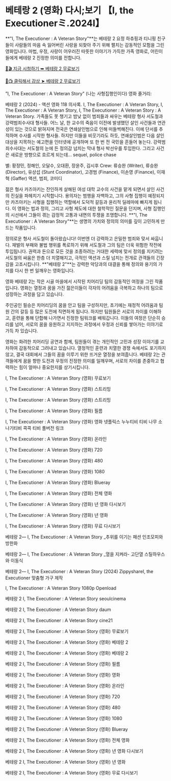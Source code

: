 
# 베테랑 2 (영화) 다시;보기 【I, the Executionerミ.2024I】

**"I, The Executioner : A Veteran Story"**는 베테랑 2 요정 하츄핑과 티니핑 친구들이 사람들의 마음 속 잃어버린 사랑을 되찾아 주기 위해 펼치는 감동적인 모험을 그린 영화입니다. 마법, 우정, 사랑이 어우러진 따뜻한 이야기가 가득한 가족 영화로, 어린이들에게 베테랑 2 진정한 의미를 전합니다.

[🔗🎬 지금 시청하기 ➥ 베테랑 2 무료보기](https://t.co/CwaL7NyWQR)

[🎥📺 클릭해서 감상 ➤ 베테랑 2 무료보기](https://t.co/ytmF9ObkQW)

"I, The Executioner : A Veteran Story" (나는 사형집행인이다) 영화 줄거리:

베테랑 2 (2024) - 액션 영화 118 의사록. I, The Executioner : A Veteran Story, I, The Executioner : A Veteran Story, I, The Executioner : A Veteran Story : A Veteran Story. 가족들도 못 챙기고 밤낮 없이 범죄들과 싸우는 베테랑 형사 서도철과 강력범죄수사대 형사들. 어느 날, 한 교수의 죽음이 이전에 발생했던 살인 사건들과 연관성이 있는 것으로 밝혀지며 전국은 연쇄살인범으로 인해 떠들썩해진다. 이에 단서를 추적하며 수사를 시작한 형사들. 하지만 이들을 비웃기라도 하듯, 연쇄살인범은 다음 살인 대상을 지목하는 예고편을 인터넷에 공개하며 또 한 번 전 국민을 흔들어 놓는다. 강력범죄수사대는 서도철의 눈에 든 정의감 넘치는 막내 형사 박선우를 투입한다. 그리고 사건은 새로운 방향으로 흐르게 되는데... sequel, police chase

별: 황정민, 정해인, 오달수, 오대환, 장윤주, 김시후
Crew: 류승완 (Writer), 류승완 (Director), 유상섭 (Stunt Coordinator), 고경범 (Finance), 이손영 (Finance), 이재혁 (Gaffer)
액션, 범죄, 코미디

젊은 형사 카즈아키는 잔인하게 살해된 여성 대학 교수의 사건을 맡게 되면서 살인 사건의 진실을 파헤치기 시작합니다. 용의자는 범행을 자백하고, 그의 사형 집행이 예정되지만 카즈아키는 사형을 집행하는 역할에서 도덕적 갈등과 윤리적 딜레마에 빠지게 됩니다. 이 영화는 법과 정의, 그리고 사형 제도에 대한 철학적인 질문을 던지며, 사형 집행인의 시선에서 그들이 겪는 감정적 고통과 내면의 투쟁을 조명합니다. **"I, The Executioner : A Veteran Story"**는 생명의 가치와 정의의 의미를 깊이 고민하게 만드는 작품입니다.

정의로운 형사 서도철이 돌아왔습니다! 이번엔 더 강력하고 은밀한 범죄와 맞서 싸웁니다. 재벌의 부패와 불법 행위를 폭로하기 위해 서도철과 그의 팀은 더욱 위험한 작전에 투입됩니다. 권력과 돈으로 모든 것을 조종하려는 거대한 세력에 맞서 정의를 지키려는 서도철의 싸움은 한층 더 치열해지고, 극적인 액션과 스릴 넘치는 전개로 관객들의 긴장감을 고조시킵니다. **"베테랑 2"**는 강력한 악당과의 대결을 통해 정의와 용기의 가치를 다시 한 번 일깨우는 영화입니다.

영화 베테랑 2는 작은 시골 마을에서 시작된 치어리딩 팀의 감동적인 여정을 그린 작품입니다. 영화는 열정과 꿈을 가진 젊은이들이 각자의 어려움을 극복하고 하나의 팀으로 성장하는 과정을 담고 있습니다.

주인공인 필승은 치어리딩의 꿈을 안고 팀을 구성하지만, 초기에는 재정적 어려움과 팀원 간의 갈등 등 많은 도전에 직면하게 됩니다. 하지만 팀원들은 서로의 차이를 이해하고, 훈련을 통해 단합해 나가면서 진정한 팀워크를 배워갑니다. 이들의 여정은 단순히 승리를 넘어, 서로의 꿈을 응원하고 지지하는 과정에서 우정과 신뢰를 쌓아가는 이야기로 가득 차 있습니다.

영화는 화려한 치어리딩 공연과 함께, 팀원들이 겪는 개인적인 고민과 성장 이야기를 교차하여 감동적으로 그려내고 있습니다. 열정적인 훈련과 치열한 경쟁 속에서도 포기하지 않고, 결국 대회에서 그들의 꿈을 이루기 위한 뜨거운 열정을 보여줍니다. 베테랑 2는 관객들에게 꿈을 향한 도전과 우정의 진정한 의미를 일깨우며, 서로의 차이를 존중하고 협력하는 힘이 얼마나 중요한지를 상기시킵니다.

I, The Executioner : A Veteran Story (영화) 무료보기

I, The Executioner : A Veteran Story (영화) 스트리밍

I, The Executioner : A Veteran Story (영화) 스트리밍

I, The Executioner : A Veteran Story (영화) 필름

I, The Executioner : A Veteran Story (영화) 영화 넷플릭스 누누티비 티비 나무 소나기티비 콕콕 티비 풀버전 링크

I, The Executioner : A Veteran Story (영화) 온라인

I, The Executioner : A Veteran Story (영화) 720

I, The Executioner : A Veteran Story (영화) 480

I, The Executioner : A Veteran Story (영화) 1080

I, The Executioner : A Veteran Story (영화) Blueray

I, The Executioner : A Veteran Story (영화) 전체 영화

I, The Executioner : A Veteran Story (영화) 년 영화 다시보기

I, The Executioner : A Veteran Story (영화) 년 영화

I, The Executioner : A Veteran Story (영화) 무료 다시보기

베테랑 2— I, The Executioner : A Veteran Story _추위를 이기는 패션 인조모피와 방한화

베테랑 2— I, The Executioner : A Veteran Story _열을 지켜라- 고단열 스틸하우스와 이동식

베테랑 2— I, The Executioner : A Veteran Story (2024) ZippyshareI, the Executioner 맞춤형 가구 제작

I, The Executioner : A Veteran Story 1080p Openload

베테랑 2 I, The Executioner : A Veteran Story seoulcinema

베테랑 2 I, The Executioner : A Veteran Story daum

베테랑 2 I, The Executioner : A Veteran Story cine21

베테랑 2 I, The Executioner : A Veteran Story (영화) 무료보기

베테랑 2 I, The Executioner : A Veteran Story (영화) 베테랑 2

베테랑 2 I, The Executioner : A Veteran Story (영화) 베테랑 2

베테랑 2 I, The Executioner : A Veteran Story (영화) 필름

베테랑 2 I, The Executioner : A Veteran Story (영화) 영화

베테랑 2 I, The Executioner : A Veteran Story (영화) 온라인

베테랑 2 I, The Executioner : A Veteran Story (영화) 720

베테랑 2 I, The Executioner : A Veteran Story (영화) 480

베테랑 2 I, The Executioner : A Veteran Story (영화) 1080

베테랑 2 I, The Executioner : A Veteran Story (영화) Blueray

베테랑 2 I, The Executioner : A Veteran Story (영화) 전체 영화

베테랑 2 I, The Executioner : A Veteran Story (영화) 년 영화 다시보기

베테랑 2 I, The Executioner : A Veteran Story (영화) 년 영화

베테랑 2 I, The Executioner : A Veteran Story (영화) 무료 다시보기

